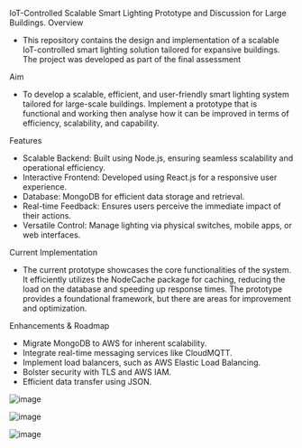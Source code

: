 IoT-Controlled Scalable Smart Lighting Prototype and Discussion for Large Buildings.
Overview
- This repository contains the design and implementation of a scalable IoT-controlled smart lighting solution tailored for expansive buildings. The project was developed as part of the final assessment

Aim
- To develop a scalable, efficient, and user-friendly smart lighting system tailored for large-scale buildings. Implement a prototype that is functional and working then analyse how it can be improved in terms of efficiency, scalability, and capability. 

Features
- Scalable Backend: Built using Node.js, ensuring seamless scalability and operational efficiency.
- Interactive Frontend: Developed using React.js for a responsive user experience.
- Database: MongoDB for efficient data storage and retrieval.
- Real-time Feedback: Ensures users perceive the immediate impact of their actions.
- Versatile Control: Manage lighting via physical switches, mobile apps, or web interfaces.
  
Current Implementation
- The current prototype showcases the core functionalities of the system. It efficiently utilizes the NodeCache package for caching, reducing the load on the database and speeding up response times. The prototype provides a foundational framework, but there are areas for improvement and optimization.

Enhancements & Roadmap
- Migrate MongoDB to AWS for inherent scalability.
- Integrate real-time messaging services like CloudMQTT.
- Implement load balancers, such as AWS Elastic Load Balancing.
- Bolster security with TLS and AWS IAM.
- Efficient data transfer using JSON.

![image](https://github.com/PeterP22/IoT-Smart-Lighting-Proto-Type/assets/61686397/71fbfcdd-2b55-4175-b7e6-94d87e3857df)

![image](https://github.com/PeterP22/IoT-Smart-Lighting-Proto-Type/assets/61686397/e9e75fdc-ed56-4f2b-b917-acf3b52bb17f)

![image](https://github.com/PeterP22/IoT-Smart-Lighting-Proto-Type/assets/61686397/69a3b48b-e5a1-4d1b-8303-10ad7c5b867a)




